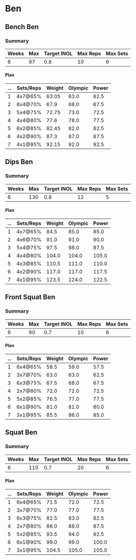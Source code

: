 # Ben

## Bench Ben

### Summary

Weeks | Max | Target INOL | Max Reps | Max Sets
--- | --- | --- | --- | ---
6 | 97 | 0.8 | 10 | 6

#### Plan

 ... | Sets/Reps | Weight | Olympic | Power
--- | --- | --- | --- | ---
1 | 4x7@65% | 63.05 | 63.0 | 62.5
2 | 6x4@70% | 67.9 | 68.0 | 67.5
3 | 5x4@75% | 72.75 | 73.0 | 72.5
4 | 4x4@80% | 77.6 | 78.0 | 77.5
5 | 6x2@85% | 82.45 | 82.0 | 82.5
6 | 4x2@90% | 87.3 | 87.0 | 87.5
7 | 4x1@95% | 92.15 | 92.0 | 92.5

## Dips Ben

### Summary

Weeks | Max | Target INOL | Max Reps | Max Sets
--- | --- | --- | --- | ---
6 | 130 | 0.8 | 12 | 5

#### Plan

 ... | Sets/Reps | Weight | Olympic | Power
--- | --- | --- | --- | ---
1 | 4x7@65% | 84.5 | 85.0 | 85.0
2 | 4x6@70% | 91.0 | 91.0 | 90.0
3 | 5x4@75% | 97.5 | 98.0 | 97.5
4 | 4x4@80% | 104.0 | 104.0 | 105.0
5 | 4x3@85% | 110.5 | 111.0 | 110.0
6 | 4x2@90% | 117.0 | 117.0 | 117.5
7 | 4x1@95% | 123.5 | 124.0 | 122.5

## Front Squat Ben

### Summary

Weeks | Max | Target INOL | Max Reps | Max Sets
--- | --- | --- | --- | ---
6 | 90 | 0.7 | 10 | 6

#### Plan

 ... | Sets/Reps | Weight | Olympic | Power
--- | --- | --- | --- | ---
1 | 6x4@65% | 58.5 | 59.0 | 57.5
2 | 3x7@70% | 63.0 | 63.0 | 62.5
3 | 6x3@75% | 67.5 | 68.0 | 67.5
4 | 2x7@80% | 72.0 | 72.0 | 72.5
5 | 5x2@85% | 76.5 | 77.0 | 77.5
6 | 6x1@90% | 81.0 | 81.0 | 80.0
7 | 3x1@95% | 85.5 | 86.0 | 85.0

## Squat Ben

### Summary

Weeks | Max | Target INOL | Max Reps | Max Sets
--- | --- | --- | --- | ---
6 | 110 | 0.7 | 20 | 6

#### Plan

 ... | Sets/Reps | Weight | Olympic | Power
--- | --- | --- | --- | ---
1 | 6x4@65% | 71.5 | 72.0 | 72.5
2 | 3x7@70% | 77.0 | 77.0 | 77.5
3 | 6x3@75% | 82.5 | 83.0 | 82.5
4 | 2x7@80% | 88.0 | 88.0 | 87.5
5 | 5x2@85% | 93.5 | 94.0 | 92.5
6 | 6x1@90% | 99.0 | 99.0 | 100.0
7 | 3x1@95% | 104.5 | 105.0 | 105.0

